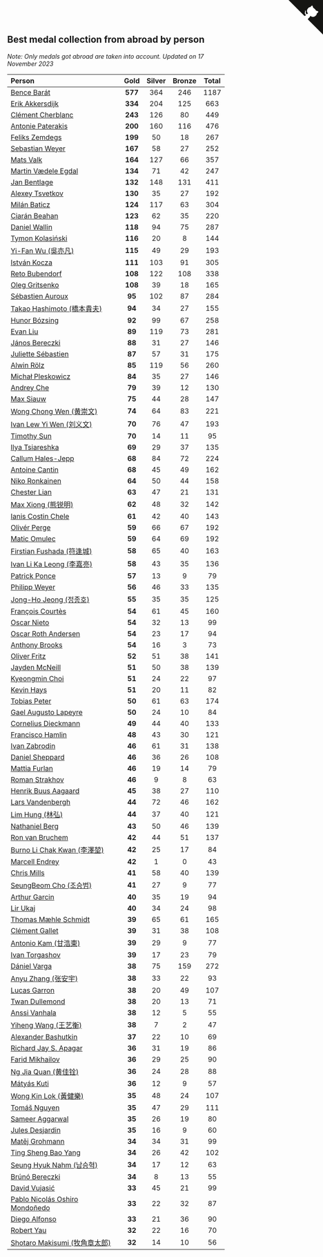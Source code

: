 ## Best medal collection from abroad by person

*Note: Only medals got abroad are taken into account.*
*Updated on 17 November 2023*

| Person | Gold | Silver | Bronze | Total |
| :--- | :--: | :--: | :--: | :--: |
| [Bence Barát](https://www.worldcubeassociation.org/persons/2008BARA01) | **577** | 364 | 246 | 1187 |
| [Erik Akkersdijk](https://www.worldcubeassociation.org/persons/2005AKKE01) | **334** | 204 | 125 | 663 |
| [Clément Cherblanc](https://www.worldcubeassociation.org/persons/2014CHER05) | **243** | 126 | 80 | 449 |
| [Antonie Paterakis](https://www.worldcubeassociation.org/persons/2012PATE01) | **200** | 160 | 116 | 476 |
| [Feliks Zemdegs](https://www.worldcubeassociation.org/persons/2009ZEMD01) | **199** | 50 | 18 | 267 |
| [Sebastian Weyer](https://www.worldcubeassociation.org/persons/2010WEYE02) | **167** | 58 | 27 | 252 |
| [Mats Valk](https://www.worldcubeassociation.org/persons/2007VALK01) | **164** | 127 | 66 | 357 |
| [Martin Vædele Egdal](https://www.worldcubeassociation.org/persons/2013EGDA02) | **134** | 71 | 42 | 247 |
| [Jan Bentlage](https://www.worldcubeassociation.org/persons/2010BENT01) | **132** | 148 | 131 | 411 |
| [Alexey Tsvetkov](https://www.worldcubeassociation.org/persons/2017TSVE02) | **130** | 35 | 27 | 192 |
| [Milán Baticz](https://www.worldcubeassociation.org/persons/2005BATI01) | **124** | 117 | 63 | 304 |
| [Ciarán Beahan](https://www.worldcubeassociation.org/persons/2012BEAH01) | **123** | 62 | 35 | 220 |
| [Daniel Wallin](https://www.worldcubeassociation.org/persons/2013WALL03) | **118** | 94 | 75 | 287 |
| [Tymon Kolasiński](https://www.worldcubeassociation.org/persons/2016KOLA02) | **116** | 20 | 8 | 144 |
| [Yi-Fan Wu (吳亦凡)](https://www.worldcubeassociation.org/persons/2010WUIF01) | **115** | 49 | 29 | 193 |
| [István Kocza](https://www.worldcubeassociation.org/persons/2005KOCZ01) | **111** | 103 | 91 | 305 |
| [Reto Bubendorf](https://www.worldcubeassociation.org/persons/2012BUBE01) | **108** | 122 | 108 | 338 |
| [Oleg Gritsenko](https://www.worldcubeassociation.org/persons/2011GRIT01) | **108** | 39 | 18 | 165 |
| [Sébastien Auroux](https://www.worldcubeassociation.org/persons/2008AURO01) | **95** | 102 | 87 | 284 |
| [Takao Hashimoto (橋本貴夫)](https://www.worldcubeassociation.org/persons/2007HASH01) | **94** | 34 | 27 | 155 |
| [Hunor Bózsing](https://www.worldcubeassociation.org/persons/2009BOZS01) | **92** | 99 | 67 | 258 |
| [Evan Liu](https://www.worldcubeassociation.org/persons/2009LIUE01) | **89** | 119 | 73 | 281 |
| [János Bereczki](https://www.worldcubeassociation.org/persons/2018BERE01) | **88** | 31 | 27 | 146 |
| [Juliette Sébastien](https://www.worldcubeassociation.org/persons/2014SEBA01) | **87** | 57 | 31 | 175 |
| [Alwin Rölz](https://www.worldcubeassociation.org/persons/2016ROLZ01) | **85** | 119 | 56 | 260 |
| [Michał Pleskowicz](https://www.worldcubeassociation.org/persons/2009PLES01) | **84** | 35 | 27 | 146 |
| [Andrey Che](https://www.worldcubeassociation.org/persons/2015CHEA01) | **79** | 39 | 12 | 130 |
| [Max Siauw](https://www.worldcubeassociation.org/persons/2017SIAU02) | **75** | 44 | 28 | 147 |
| [Wong Chong Wen (黄崇文)](https://www.worldcubeassociation.org/persons/2014WENW01) | **74** | 64 | 83 | 221 |
| [Ivan Lew Yi Wen (刘义文)](https://www.worldcubeassociation.org/persons/2012WENI01) | **70** | 76 | 47 | 193 |
| [Timothy Sun](https://www.worldcubeassociation.org/persons/2007SUNT01) | **70** | 14 | 11 | 95 |
| [Ilya Tsiareshka](https://www.worldcubeassociation.org/persons/2012TERE01) | **69** | 29 | 37 | 135 |
| [Callum Hales-Jepp](https://www.worldcubeassociation.org/persons/2012HALE01) | **68** | 84 | 72 | 224 |
| [Antoine Cantin](https://www.worldcubeassociation.org/persons/2010CANT02) | **68** | 45 | 49 | 162 |
| [Niko Ronkainen](https://www.worldcubeassociation.org/persons/2010RONK01) | **64** | 50 | 44 | 158 |
| [Chester Lian](https://www.worldcubeassociation.org/persons/2009LIAN03) | **63** | 47 | 21 | 131 |
| [Max Xiong (熊锐明)](https://www.worldcubeassociation.org/persons/2015XION03) | **62** | 48 | 32 | 142 |
| [Ianis Costin Chele](https://www.worldcubeassociation.org/persons/2021CHEL01) | **61** | 42 | 40 | 143 |
| [Olivér Perge](https://www.worldcubeassociation.org/persons/2007PERG01) | **59** | 66 | 67 | 192 |
| [Matic Omulec](https://www.worldcubeassociation.org/persons/2010OMUL02) | **59** | 64 | 69 | 192 |
| [Firstian Fushada (符逢城)](https://www.worldcubeassociation.org/persons/2015FUSH01) | **58** | 65 | 40 | 163 |
| [Ivan Li Ka Leong (李嘉亮)](https://www.worldcubeassociation.org/persons/2015LEON02) | **58** | 43 | 35 | 136 |
| [Patrick Ponce](https://www.worldcubeassociation.org/persons/2012PONC02) | **57** | 13 | 9 | 79 |
| [Philipp Weyer](https://www.worldcubeassociation.org/persons/2010WEYE01) | **56** | 46 | 33 | 135 |
| [Jong-Ho Jeong (정종호)](https://www.worldcubeassociation.org/persons/2008JONG03) | **55** | 35 | 35 | 125 |
| [François Courtès](https://www.worldcubeassociation.org/persons/2008COUR01) | **54** | 61 | 45 | 160 |
| [Oscar Nieto](https://www.worldcubeassociation.org/persons/2014NIET03) | **54** | 32 | 13 | 99 |
| [Oscar Roth Andersen](https://www.worldcubeassociation.org/persons/2008ANDE02) | **54** | 23 | 17 | 94 |
| [Anthony Brooks](https://www.worldcubeassociation.org/persons/2008SEAR01) | **54** | 16 | 3 | 73 |
| [Oliver Fritz](https://www.worldcubeassociation.org/persons/2014FRIT02) | **52** | 51 | 38 | 141 |
| [Jayden McNeill](https://www.worldcubeassociation.org/persons/2012MCNE01) | **51** | 50 | 38 | 139 |
| [Kyeongmin Choi](https://www.worldcubeassociation.org/persons/2017CHOI07) | **51** | 24 | 22 | 97 |
| [Kevin Hays](https://www.worldcubeassociation.org/persons/2009HAYS01) | **51** | 20 | 11 | 82 |
| [Tobias Peter](https://www.worldcubeassociation.org/persons/2014PETE03) | **50** | 61 | 63 | 174 |
| [Gael Augusto Lapeyre](https://www.worldcubeassociation.org/persons/2018LAPE01) | **50** | 24 | 10 | 84 |
| [Cornelius Dieckmann](https://www.worldcubeassociation.org/persons/2009DIEC01) | **49** | 44 | 40 | 133 |
| [Francisco Hamlin](https://www.worldcubeassociation.org/persons/2012HAML01) | **48** | 43 | 30 | 121 |
| [Ivan Zabrodin](https://www.worldcubeassociation.org/persons/2012ZABR01) | **46** | 61 | 31 | 138 |
| [Daniel Sheppard](https://www.worldcubeassociation.org/persons/2009SHEP01) | **46** | 36 | 26 | 108 |
| [Mattia Furlan](https://www.worldcubeassociation.org/persons/2013FURL01) | **46** | 19 | 14 | 79 |
| [Roman Strakhov](https://www.worldcubeassociation.org/persons/2012STRA02) | **46** | 9 | 8 | 63 |
| [Henrik Buus Aagaard](https://www.worldcubeassociation.org/persons/2006BUUS01) | **45** | 38 | 27 | 110 |
| [Lars Vandenbergh](https://www.worldcubeassociation.org/persons/2003VAND01) | **44** | 72 | 46 | 162 |
| [Lim Hung (林弘)](https://www.worldcubeassociation.org/persons/2016HUNG08) | **44** | 37 | 40 | 121 |
| [Nathaniel Berg](https://www.worldcubeassociation.org/persons/2012BERG04) | **43** | 50 | 46 | 139 |
| [Ron van Bruchem](https://www.worldcubeassociation.org/persons/2003BRUC01) | **42** | 44 | 51 | 137 |
| [Burno Li Chak Kwan (李澤堃)](https://www.worldcubeassociation.org/persons/2017KWAN05) | **42** | 25 | 17 | 84 |
| [Marcell Endrey](https://www.worldcubeassociation.org/persons/2007ENDR01) | **42** | 1 | 0 | 43 |
| [Chris Mills](https://www.worldcubeassociation.org/persons/2014MILL04) | **41** | 58 | 40 | 139 |
| [SeungBeom Cho (조승범)](https://www.worldcubeassociation.org/persons/2012CHOS01) | **41** | 27 | 9 | 77 |
| [Arthur Garcin](https://www.worldcubeassociation.org/persons/2014GARC27) | **40** | 35 | 19 | 94 |
| [Lir Ukaj](https://www.worldcubeassociation.org/persons/2016UKAJ01) | **40** | 34 | 24 | 98 |
| [Thomas Mæhle Schmidt](https://www.worldcubeassociation.org/persons/2013SCHM02) | **39** | 65 | 61 | 165 |
| [Clément Gallet](https://www.worldcubeassociation.org/persons/2004GALL02) | **39** | 31 | 38 | 108 |
| [Antonio Kam (甘浩東)](https://www.worldcubeassociation.org/persons/2017TUNG13) | **39** | 29 | 9 | 77 |
| [Ivan Torgashov](https://www.worldcubeassociation.org/persons/2011TORG01) | **39** | 17 | 23 | 79 |
| [Dániel Varga](https://www.worldcubeassociation.org/persons/2008VARG01) | **38** | 75 | 159 | 272 |
| [Anyu Zhang (张安宇)](https://www.worldcubeassociation.org/persons/2012ZHAN08) | **38** | 33 | 22 | 93 |
| [Lucas Garron](https://www.worldcubeassociation.org/persons/2006GARR01) | **38** | 20 | 49 | 107 |
| [Twan Dullemond](https://www.worldcubeassociation.org/persons/2018DULL01) | **38** | 20 | 13 | 71 |
| [Anssi Vanhala](https://www.worldcubeassociation.org/persons/2005VANH01) | **38** | 12 | 5 | 55 |
| [Yiheng Wang (王艺衡)](https://www.worldcubeassociation.org/persons/2019WANY36) | **38** | 7 | 2 | 47 |
| [Alexander Bashutkin](https://www.worldcubeassociation.org/persons/2017BASH04) | **37** | 22 | 10 | 69 |
| [Richard Jay S. Apagar](https://www.worldcubeassociation.org/persons/2010APAG01) | **36** | 31 | 19 | 86 |
| [Farid Mikhailov](https://www.worldcubeassociation.org/persons/2015MIKH04) | **36** | 29 | 25 | 90 |
| [Ng Jia Quan (黄佳铨)](https://www.worldcubeassociation.org/persons/2015QUAN03) | **36** | 24 | 28 | 88 |
| [Mátyás Kuti](https://www.worldcubeassociation.org/persons/2006KUTI01) | **36** | 12 | 9 | 57 |
| [Wong Kin Lok (黃健樂)](https://www.worldcubeassociation.org/persons/2014LOKW01) | **35** | 48 | 24 | 107 |
| [Tomáš Nguyen](https://www.worldcubeassociation.org/persons/2014QUYN02) | **35** | 47 | 29 | 111 |
| [Sameer Aggarwal](https://www.worldcubeassociation.org/persons/2017AGGA01) | **35** | 26 | 19 | 80 |
| [Jules Desjardin](https://www.worldcubeassociation.org/persons/2010DESJ01) | **35** | 16 | 9 | 60 |
| [Matěj Grohmann](https://www.worldcubeassociation.org/persons/2015GROH02) | **34** | 34 | 31 | 99 |
| [Ting Sheng Bao Yang](https://www.worldcubeassociation.org/persons/2008BAOY01) | **34** | 26 | 42 | 102 |
| [Seung Hyuk Nahm (남승혁)](https://www.worldcubeassociation.org/persons/2013NAHM01) | **34** | 17 | 12 | 63 |
| [Brúnó Bereczki](https://www.worldcubeassociation.org/persons/2008BERE01) | **34** | 8 | 13 | 55 |
| [David Vujasić](https://www.worldcubeassociation.org/persons/2015VUJA01) | **33** | 45 | 21 | 99 |
| [Pablo Nicolás Oshiro Mondoñedo](https://www.worldcubeassociation.org/persons/2010MOND01) | **33** | 22 | 32 | 87 |
| [Diego Alfonso](https://www.worldcubeassociation.org/persons/2018ALFO01) | **33** | 21 | 36 | 90 |
| [Robert Yau](https://www.worldcubeassociation.org/persons/2009YAUR01) | **32** | 22 | 16 | 70 |
| [Shotaro Makisumi (牧角章太郎)](https://www.worldcubeassociation.org/persons/2003MAKI01) | **32** | 14 | 10 | 56 |


<a href="https://github.com/jonatanklosko/wca_statistics" class="github-corner" aria-label="View source on Github"><svg width="80" height="80" viewBox="0 0 250 250" style="fill:#151513; color:#fff; position: absolute; top: 0; border: 0; right: 0;" aria-hidden="true"><path d="M0,0 L115,115 L130,115 L142,142 L250,250 L250,0 Z"></path><path d="M128.3,109.0 C113.8,99.7 119.0,89.6 119.0,89.6 C122.0,82.7 120.5,78.6 120.5,78.6 C119.2,72.0 123.4,76.3 123.4,76.3 C127.3,80.9 125.5,87.3 125.5,87.3 C122.9,97.6 130.6,101.9 134.4,103.2" fill="currentColor" style="transform-origin: 130px 106px;" class="octo-arm"></path><path d="M115.0,115.0 C114.9,115.1 118.7,116.5 119.8,115.4 L133.7,101.6 C136.9,99.2 139.9,98.4 142.2,98.6 C133.8,88.0 127.5,74.4 143.8,58.0 C148.5,53.4 154.0,51.2 159.7,51.0 C160.3,49.4 163.2,43.6 171.4,40.1 C171.4,40.1 176.1,42.5 178.8,56.2 C183.1,58.6 187.2,61.8 190.9,65.4 C194.5,69.0 197.7,73.2 200.1,77.6 C213.8,80.2 216.3,84.9 216.3,84.9 C212.7,93.1 206.9,96.0 205.4,96.6 C205.1,102.4 203.0,107.8 198.3,112.5 C181.9,128.9 168.3,122.5 157.7,114.1 C157.9,116.9 156.7,120.9 152.7,124.9 L141.0,136.5 C139.8,137.7 141.6,141.9 141.8,141.8 Z" fill="currentColor" class="octo-body"></path></svg></a><style>.github-corner:hover .octo-arm{animation:octocat-wave 560ms ease-in-out}@keyframes octocat-wave{0%,100%{transform:rotate(0)}20%,60%{transform:rotate(-25deg)}40%,80%{transform:rotate(10deg)}}@media (max-width:500px){.github-corner:hover .octo-arm{animation:none}.github-corner .octo-arm{animation:octocat-wave 560ms ease-in-out}}</style>
